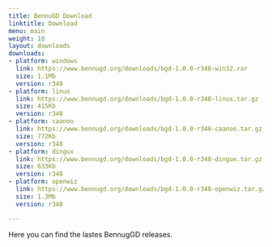 ```yaml
---
title: BennuGD Download
linktitle: Download
menu: main
weight: 10
layout: downloads
downloads:
- platform: windows
  link: https://www.bennugd.org/downloads/bgd-1.0.0-r348-win32.rar
  size: 1.1Mb
  version: r348
- platform: linux
  link: https://www.bennugd.org/downloads/bgd-1.0.0-r348-linux.tar.gz
  size: 415Kb
  version: r348
- platform: caanoo
  link: https://www.bennugd.org/downloads/bgd-1.0.0-r348-caanoo.tar.gz
  size: 772Kb
  version: r348
- platform: dingux
  link: https://www.bennugd.org/downloads/bgd-1.0.0-r348-dingux.tar.gz
  size: 633Kb
  version: r348
- platform: openwiz
  link: https://www.bennugd.org/downloads/bgd-1.0.0-r348-openwiz.tar.gz
  size: 1.3Mb
  version: r348

---
```


Here you can find the lastes BennugGD releases.
